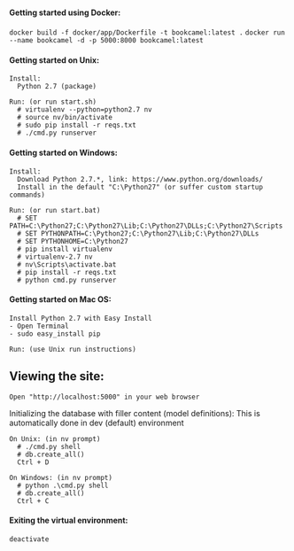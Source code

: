 #### Getting started using Docker:
`docker build -f docker/app/Dockerfile -t bookcamel:latest .`
`docker run --name bookcamel -d -p 5000:8000 bookcamel:latest`

#### Getting started on Unix:

    Install:
      Python 2.7 (package)

    Run: (or run start.sh)
      # virtualenv --python=python2.7 nv
      # source nv/bin/activate
      # sudo pip install -r reqs.txt
      # ./cmd.py runserver

#### Getting started on Windows:

    Install:
      Download Python 2.7.*, link: https://www.python.org/downloads/
      Install in the default "C:\Python27" (or suffer custom startup commands)
    
    Run: (or run start.bat)
      # SET PATH=C:\Python27;C:\Python27\Lib;C:\Python27\DLLs;C:\Python27\Scripts
      # SET PYTHONPATH=C:\Python27;C:\Python27\Lib;C:\Python27\DLLs
      # SET PYTHONHOME=C:\Python27
      # pip install virtualenv
      # virtualenv-2.7 nv
      # nv\Scripts\activate.bat
      # pip install -r reqs.txt
      # python cmd.py runserver

#### Getting started on Mac OS:

    Install Python 2.7 with Easy Install
    - Open Terminal
    - sudo easy_install pip
    
    Run: (use Unix run instructions)

## Viewing the site:

    Open "http://localhost:5000" in your web browser

Initializing the database with filler content (model definitions):
This is automatically done in dev (default) environment

    On Unix: (in nv prompt)
      # ./cmd.py shell
      # db.create_all()
      Ctrl + D
    
    On Windows: (in nv prompt)
      # python .\cmd.py shell
      # db.create_all()
      Ctrl + C

#### Exiting the virtual environment:
`deactivate`
